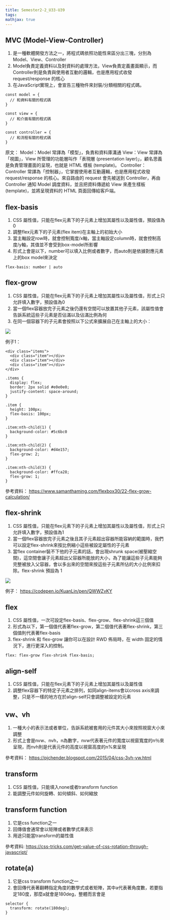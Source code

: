 ```yaml
---
title: Semester2-2_U33-U39
tags:
mathjax: true
---
```


## MVC (Model-View-Controller)
1. 是一種軟體開發方法之一，將程式碼依照功能性來區分出三塊，分別為Model、View、Controller
2. Model負責定義資料以及對資料的處理方法，View負責定義畫面顯示，而Controller則是負責與使用者互動的邏輯，也是應用程式收發 request/response 的核心
3. 在JavaScript實現上，會宣告三種物件來封裝/分類相關的程式碼。

```
const model = {
  // 和資料有關的程式碼
}

const view = {
  // 和介面有關的程式碼
}

const controller = {
  // 和流程有關的程式碼
}
```


原文：
Model：Model 常譯為「模型」，負責和資料庫溝通
View：View 常譯為「視圖」，View 所管理的功能層叫作「表現層 (presentation layer)」，顧名思義是負責管理畫面的呈現，也就是 HTML 樣板 (template)。
Controller：Controller 常譯為「控制器」，它掌握使用者互動邏輯，也是應用程式收發 request/response 的核心。來自路由的 request 會先被送到 Controller，再由 Controller 通知 Model 調度資料，並且把資料傳遞給 View 來產生樣板 (template)，並將呈現資料的 HTML 頁面回傳給客戶端。




## flex-basis
1. CSS 屬性值，只能在flex元素下的子元素上增加其屬性以及屬性值，預設值為0
2. 調整flex元素下的子元素(flex item)在主軸上的初始大小
3. 當主軸設定row時，就會控制寬度/x軸，當主軸設定column時，就會控制高度/y軸，其值並不會受到box-model所影響
4. 形式上會是以下，number可以填入比例或者數字，而auto則是依據對應元素上的box model來決定

```
flex-basis: number | auto
```



## flex-grow 
1. CSS 屬性值，只能在flex元素下的子元素上增加其屬性以及屬性值，形式上只允許填入數字，預設值為0
2. 當一個flex容器放完子元素之後仍還有空間可以放置其他子元素，該屬性值會告訴系統這些子元素是否佔滿以及佔滿比例為何
3. 在同一個容器下的子元素會按照以下公式來擴展自己在主軸上的大小：

![](https://res.cloudinary.com/dqfxgtyoi/image/upload/v1631981301/blog/temp/flex-grow_calculation_bzggvi.png)



例子1：
```
<div class="items">
  <div class="item"></div>
  <div class="item"></div>
  <div class="item"></div>
</div>
```


```
.items {
  display: flex;
  border: 2px solid #e0e0e0;
  justify-content: space-around;
}

.item {
  height: 100px;
  flex-basis: 100px;
}

.item:nth-child(1) {
  background-color: #5c6bc0
}

.item:nth-child(2) {
  background-color: #d4e157;
  flex-grow: 2;
}

.item:nth-child(3) {
  background-color: #ffca28;
  flex-grow: 1;
}
```

參考資料：
https://www.samanthaming.com/flexbox30/22-flex-grow-calculation/

## flex-shrink
1. CSS 屬性值，只能在flex元素下的子元素上增加其屬性以及屬性值，形式上只允許填入數字，預設值為1
2. 當一個flex容器放完子元素之後且其子元素超出容器所能容納的範圍時，我們可以設定flex-shrink來按比例縮小這些被設定屬性的子元素
3. 當flex container裝不下他的子元素的話，會出現shrunk space(被壓縮空間)，這空間會讓子元素超出父容器所能放的大小，為了能讓這些子元素能夠完整被放入父容器，會以多出來的空間來按這些子元素所佔的大小比例來扣除。flex-shrink 預設為 1

![](https://res.cloudinary.com/dqfxgtyoi/image/upload/v1631981301/blog/temp/flex-shrink_calculation_x0e9pf.png)


例子：
https://codepen.io/KuanLin/pen/QWWZvKY





## flex 
1. CSS 屬性值，一次可設定flex-basis、flex-grow、flex-shrink這三個值
2. 形式為以下，第一個值代表著flex-grow，第二個值代表著flex-shrink，第三個值則代表著flex-basis
3. flex-shrink 和 flex-grow 讓你可以在設計 RWD 佈局時，在 width 固定的情況下，進行更深入的控制。
```
flex: flex-grow flex-shrink flex-basis;
```

## align-self
1. CSS 屬性值，只能在flex元素下的子元素上增加其屬性以及屬性值
2. 調整flex容器下的特定子元素之排列，如同align-items會以cross axis來調整，只是不一樣的地方在於align-self只會調整被設定的元素



## vw、vh
1. 一種大小的表示法或者單位，告訴系統被套用的元件其大小來按照視窗大小來調整
2. 形式上會是nvw、nvh，n為數字，nvw代表著元件的寬度以視窗寬度的n％來呈現，而nvh則是代表元件的高度以視窗高度的n%來呈現

參考資料：
https://pjchender.blogspot.com/2015/04/css-3vh-vw.html



## transform
1. CSS 屬性值，只能填入none或者transform function
2. 能調整元件如何旋轉、如何傾斜、如何縮放


## transform function
1. 它是css function之一
2. 回傳值會通常會以矩陣或者數學式來表示
3. 用途只能當transform的屬性值

參考資料:
https://css-tricks.com/get-value-of-css-rotation-through-javascript/



## rotate(a)
1. 它是css transform function之一
2. 會回傳代表著翻轉指定角度的數學式或者矩陣，其中a代表著角度數，若要指定180度，那麼a就會是180deg，整體而言會是

```
selector {
  transform: rotate(180deg);
}
```

